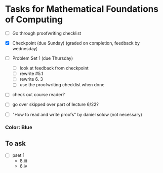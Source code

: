 # Tasks for Mathematical Foundations of Computing

- [ ] Go through proofwriting checklist
- [x] Checkpoint (due Sunday) (graded on completion, feedback by wednesday)
- [ ] Problem Set 1 (due Thursday)
	- [ ] look at feedback from checkpoint
	- [ ] rewrite #5.1
	- [ ] rewrite 6. 3
	- [ ] use the proofwriting checklist when done
- [ ] check out course reader?
- [ ] go over skipped over part of lecture 6/22?
- [ ] "How to read and write proofs" by daniel solow (not necessary)


### Color: Blue

## To ask
- [  ] pset 1
	- 8.iii
	- 6.iv